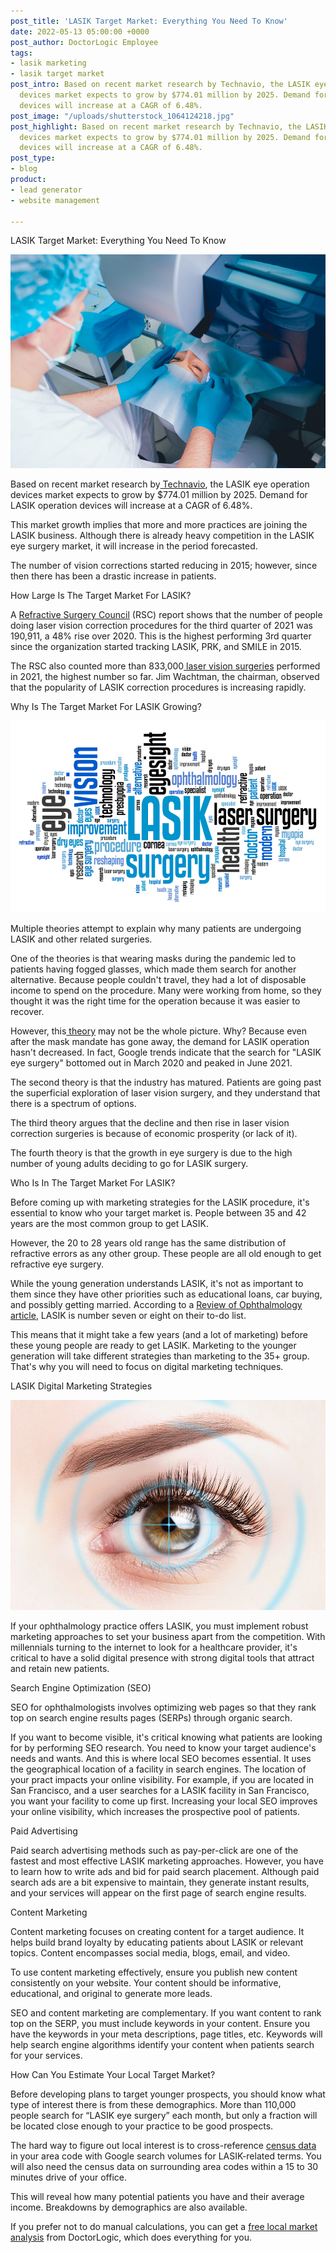 ```yaml
---
post_title: 'LASIK Target Market: Everything You Need To Know'
date: 2022-05-13 05:00:00 +0000
post_author: DoctorLogic Employee
tags:
- lasik marketing
- lasik target market
post_intro: Based on recent market research by Technavio, the LASIK eye operation
  devices market expects to grow by $774.01 million by 2025. Demand for LASIK operation
  devices will increase at a CAGR of 6.48%.
post_image: "/uploads/shutterstock_1064124218.jpg"
post_highlight: Based on recent market research by Technavio, the LASIK eye operation
  devices market expects to grow by $774.01 million by 2025. Demand for LASIK operation
  devices will increase at a CAGR of 6.48%.
post_type:
- blog
product:
- lead generator
- website management

---
```

LASIK Target Market: Everything You Need To Know

![](/uploads/shutterstock_1064124218.jpg)

Based on recent market research by[ Technavio](https://www.technavio.com/report/lasik-eye-surgery-devices-market-industry-analysis), the LASIK eye operation devices market expects to grow by $774.01 million by 2025. Demand for LASIK operation devices will increase at a CAGR of 6.48%.

This market growth implies that more and more practices are joining the LASIK business. Although there is already heavy competition in the LASIK eye surgery market, it will increase in the period forecasted.

The number of vision corrections started reducing in 2015; however, since then there has been a drastic increase in patients.

How Large Is The Target Market For LASIK?

A [Refractive Surgery Council](https://americanrefractivesurgerycouncil.org/) (RSC) report shows that the number of people doing laser vision correction procedures for the third quarter of 2021 was 190,911, a 48% rise over 2020. This is the highest performing 3rd quarter since the organization started tracking LASIK, PRK, and SMILE in 2015.

The RSC also counted more than 833,000[ laser vision surgeries](https://www.healio.com/news/ophthalmology/20220127/laser-vision-correction-procedures-up-32-in-fourth-quarter-2021) performed in 2021, the highest number so far. Jim Wachtman, the chairman, observed that the popularity of LASIK correction procedures is increasing rapidly.

Why Is The Target Market For LASIK Growing?

![](/uploads/shutterstock_1190198659.jpg)

Multiple theories attempt to explain why many patients are undergoing LASIK and other related surgeries.

One of the theories is that wearing masks during the pandemic led to patients having fogged glasses, which made them search for another alternative. Because people couldn't travel, they had a lot of disposable income to spend on the procedure. Many were working from home, so they thought it was the right time for the operation because it was easier to recover.

However, this[ theory](https://www.wbur.org/news/2022/01/31/masks-pandemic-lasik-laser-eye-surgery-boom) may not be the whole picture. Why? Because even after the mask mandate has gone away, the demand for LASIK operation hasn't decreased. In fact, Google trends indicate that the search for "LASIK eye surgery" bottomed out in March 2020 and peaked in June 2021.

The second theory is that the industry has matured. Patients are going past the superficial exploration of laser vision surgery, and they understand that there is a spectrum of options.

The third theory argues that the decline and then rise in laser vision correction surgeries is because of economic prosperity (or lack of it).

The fourth theory is that the growth in eye surgery is due to the high number of young adults deciding to go for LASIK surgery.

Who Is In The Target Market For LASIK?

Before coming up with marketing strategies for the LASIK procedure, it's essential to know who your target market is. People between 35 and 42 years are the most common group to get LASIK.

However, the 20 to 28 years old range has the same distribution of refractive errors as any other group. These people are all old enough to get refractive eye surgery.

While the young generation understands LASIK, it's not as important to them since they have other priorities such as educational loans, car buying, and possibly getting married. According to a [Review of Ophthalmology article](https://www.reviewofophthalmology.com/article/bringing-lasik-back-into-focus), LASIK is number seven or eight on their to-do list.

This means that it might take a few years (and a lot of marketing) before these young people are ready to get LASIK. Marketing to the younger generation will take different strategies than marketing to the 35+ group. That's why you will need to focus on digital marketing techniques.

LASIK Digital Marketing Strategies

![](/uploads/shutterstock_1669035595.jpg)

If your ophthalmology practice offers LASIK, you must implement robust marketing approaches to set your business apart from the competition. With millennials turning to the internet to look for a healthcare provider, it's critical to have a solid digital presence with strong digital tools that attract and retain new patients.

Search Engine Optimization (SEO)

SEO for ophthalmologists involves optimizing web pages so that they rank top on search engine results pages (SERPs) through organic search.

If you want to become visible, it's critical knowing what patients are looking for by performing SEO research. You need to know your target audience's needs and wants. And this is where local SEO becomes essential. It uses the geographical location of a facility in search engines. The location of your pract impacts your online visibility. For example, if you are located in San Francisco, and a user searches for a LASIK facility in San Francisco, you want your facility to come up first. Increasing your local SEO improves your online visibility, which increases the prospective pool of patients.

Paid Advertising

Paid search advertising methods such as pay-per-click are one of the fastest and most effective LASIK marketing approaches. However, you have to learn how to write ads and bid for paid search placement. Although paid search ads are a bit expensive to maintain, they generate instant results, and your services will appear on the first page of search engine results.

Content Marketing

Content marketing focuses on creating content for a target audience. It helps build brand loyalty by educating patients about LASIK or relevant topics. Content encompasses social media, blogs, email, and video.

To use content marketing effectively, ensure you publish new content consistently on your website. Your content should be informative, educational, and original to generate more leads.

SEO and content marketing are complementary. If you want content to rank top on the SERP, you must include keywords in your content. Ensure you have the keywords in your meta descriptions, page titles, etc. Keywords will help search engine algorithms identify your content when patients search for your services.

How Can You Estimate Your Local Target Market?

Before developing plans to target younger prospects, you should know what type of interest there is from these demographics. More than 110,000 people search for “LASIK eye surgery” each month, but only a fraction will be located close enough to your practice to be good prospects.

The hard way to figure out local interest is to cross-reference [census data](https://data.census.gov/cedsci/) in your area code with Google search volumes for LASIK-related terms. You will also need the census data on surrounding area codes within a 15 to 30 minutes drive of your office.

This will reveal how many potential patients you have and their average income. Breakdowns by demographics are also available.

If you prefer not to do manual calculations, you can get a [free local market analysis](https://doctorlogic.com/analysis) from DoctorLogic, which does everything for you.